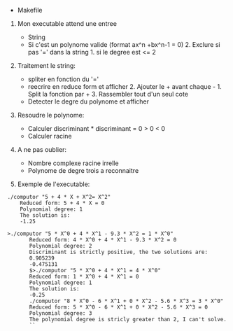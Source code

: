 
- Makefile



1. Mon executable attend une entree
	*	String
	*	Si c'est un polynome valide (format ax^n +bx^n-1 = 0)
			2. Exclure si pas '=' dans la string
			1. si le degree est <= 2	 
2. Traitement le string:
	*	spliter en fonction du '='	
	*	reecrire en reduce form et afficher
			2. Ajouter le + avant chaque -
			1. Split la fonction par +
			3. Rassembler tout d'un seul cote
	*	Detecter le degre du polynome et afficher 
			
3. Resoudre le polynome:
	*	Calculer discriminant
			*	discriminant = 0 > 0 < 0
	*	Calculer racine
		
4. A ne pas oublier:
	*	Nombre complexe racine irrelle
	*	Polynome de degre trois a reconnaitre

5. Exemple de l'executable:
````
./computor "5 + 4 * X + X^2= X^2"   
    Reduced form: 5 + 4 * X = 0
    Polynomial degree: 1
    The solution is:
    -1.25
`````
    


````
>./computor "5 * X^0 + 4 * X^1 - 9.3 * X^2 = 1 * X^0"
       Reduced form: 4 * X^0 + 4 * X^1 - 9.3 * X^2 = 0
       Polynomial degree: 2
       Discriminant is strictly positive, the two solutions are:
       0.905239
       -0.475131
       $>./computor "5 * X^0 + 4 * X^1 = 4 * X^0"
       Reduced form: 1 * X^0 + 4 * X^1 = 0
       Polynomial degree: 1
       The solution is:
       -0.25
       ./computor "8 * X^0 - 6 * X^1 + 0 * X^2 - 5.6 * X^3 = 3 * X^0"
       Reduced form: 5 * X^0 - 6 * X^1 + 0 * X^2 - 5.6 * X^3 = 0
       Polynomial degree: 3
       The polynomial degree is stricly greater than 2, I can't solve.
       ``
      

